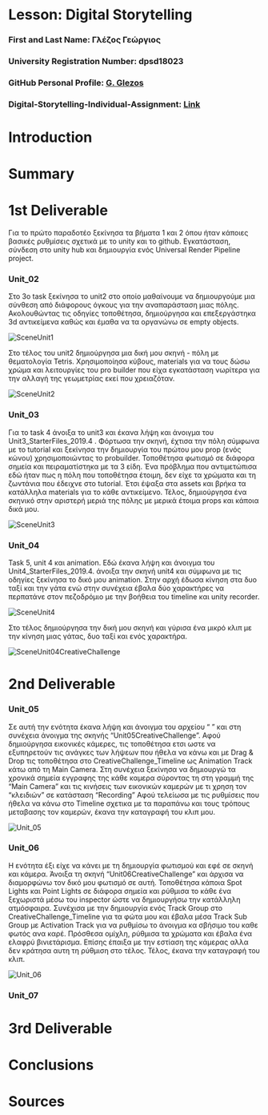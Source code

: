 # Lesson: Digital Storytelling

### First and Last Name: Γλέζος Γεώργιος
### University Registration Number: dpsd18023
### GitHub Personal Profile: [G. Glezos](https://github.com/dpsd18023)
### Digital-Storytelling-Individual-Assignment: [Link](https://github.com/dpsd18023/Digital-Storytelling-Individual-Assignment)

# Introduction



# Summary


# 1st Deliverable

Για το πρώτο παραδοτέο ξεκίνησα τα βήματα 1 και 2 όπου ήταν κάποιες βασικές ρυθμίσεις σχετικά με το unity και το github. Εγκατάσταση, σύνδεση στο unity hub και δημιουργία ενός Universal Render Pipeline project.


### Unit_02

Στο 3ο task ξεκίνησα το unit2 στο οποίο μαθαίνουμε να δημιουργούμε μια σύνθεση από διάφορους όγκους για την αναπαράσταση μιας πόλης. Ακολουθώντας τις οδηγίες τοποθέτησα, δημιούργησα και επεξεργάστηκα 3d αντικείμενα καθώς και έμαθα να τα οργανώνω σε empty objects.

![SceneUnit1](https://user-images.githubusercontent.com/115796095/227399430-67bd5bfd-2070-41d1-ae28-69ef790cbec7.png)

Στο τέλος του unit2 δημιούργησα μια δική μου σκηνή - πόλη με θεματολογία Tetris. Χρησιμοποίησα κύβους, materials για να τους δώσω χρώμα και λειτουργίες του pro builder που είχα εγκατάσταση νωρίτερα για την αλλαγή της γεωμετρίας εκεί που χρειαζόταν.

![SceneUnit2](https://user-images.githubusercontent.com/115796095/227399410-cc0a683e-ef54-4412-ad99-93a7bdeee4cb.png)

### Unit_03

Για το task 4 άνοιξα το unit3 και έκανα λήψη και άνοιγμα του Unit3_StarterFiles_2019.4 .
Φόρτωσα την σκηνή, έχτισα την πόλη σύμφωνα με το tutorial και ξεκίνησα την δημιουργία του πρώτου μου  prop (ενός κώνου) χρησιμοποιώντας το probuilder.
Τοποθέτησα φωτισμό σε διάφορα σημεία και πειραματίστηκα με τα 3 είδη. 
Ένα πρόβλημα που αντιμετώπισα εδώ ήταν πως η πόλη που τοποθέτησα έτοιμη, δεν είχε τα χρώματα και τη ζωντάνια που έδειχνε στο tutorial. Έτσι έψαξα στα assets και βρήκα τα κατάλληλα materials για το κάθε αντικείμενο.
Τέλος, δημιούργησα ένα σκηνικό στην αριστερή μεριά της πόλης με μερικά έτοιμα props και κάποια δικά μου.

![SceneUnit3](https://user-images.githubusercontent.com/115796095/227399641-99c8eebe-237e-45ca-8f4f-b8cc4efa4564.png)

### Unit_04

Task 5, unit 4 και animation. 
Εδώ έκανα λήψη και άνοιγμα του Unit4_StarterFiles_2019.4. άνοιξα την σκηνή unit4 και σύμφωνα με τις οδηγίες ξεκίνησα το δικό μου animation. Στην αρχή έδωσα κίνηση στα δυο ταξί και την γάτα ενώ στην συνέχεια έβαλα δύο χαρακτήρες να περπατάνε στον πεζοδρόμιο με την βοήθεια του timeline και unity recorder.

![SceneUnit4](https://user-images.githubusercontent.com/115796095/227521020-cb242981-103f-48e1-9278-bb596cff11fb.png)

Στο τέλος δημιούργησα την δική μου σκηνή και γύρισα ένα μικρό κλιπ με την κίνηση μιας γάτας, δυο ταξί και ενός χαρακτήρα.

![SceneUnit04CreativeChallenge](https://user-images.githubusercontent.com/115796095/227521012-b066c7d2-9bdc-44c9-af54-497f9e885031.png)


# 2nd Deliverable

### Unit_05

Σε αυτή την ενότητα έκανα λήψη και άνοιγμα του αρχείου “ ” και στη συνέχεια άνοιγμα της σκηνής “Unit05CreativeChallenge”.
Αφού δημιούργησα εικονικές κάμερες, τις τοποθέτησα ετσι ωστε να εξυπηρετούν τις ανάγκες των λήψεων που ήθελα να κάνω και με Drag & Drop τις τοποθέτησα στο CreativeChallenge_Timeline ως Animation Track κάτω από τη Main Camera. 
Στη συνέχεια ξεκίνησα να δημιουργώ τα χρονικά σημεία εγγραφης της κάθε καμερα σύροντας τη στη γραμμή της “Main Camera” και τις κινήσεις των εικονικών καμερών με τι χρηση τον “κλειδιών” σε κατάσταση “Recording”
Αφού τελείωσα με τις ρυθμίσεις που ήθελα να κάνω στο Timeline σχετικα με τα παραπάνω και τους τρόπους μεταβασης τον καμερών, έκανα την καταγραφή του κλιπ μου.

![Unit_05](https://user-images.githubusercontent.com/115796095/236653641-7dd7835a-da2c-45da-a8cf-2438b0063005.png)

### Unit_06

Η ενότητα έξι είχε να κάνει με τη δημιουργία φωτισμού και εφέ σε σκηνή και κάμερα.
Άνοιξα τη σκηνή “Unit06CreativeChallenge” και άρχισα να διαμορφώνω τον δικό μου φωτισμό σε αυτή. 
Τοποθέτησα κάποια Spot Lights και Point Lights σε διάφορα σημεία και ρύθμισα το κάθε ένα ξεχωριστά μέσω του inspector ώστε να δημιουργήσω την κατάλληλη ατμόσφαιρα. 
Συνέχισα με την δημιουργία ενός Track Group στο CreativeChallenge_Timeline για τα φώτα μου και έβαλα μέσα Track Sub Group με Activation Track για να ρυθμίσω το άνοιγμα κα σβήσιμο του καθε φωτός ανα καρέ.
Πρόσθεσα ομίχλη, ρύθμισα τα χρώματα και έβαλα ένα ελαφρύ βινιετάρισμα.
Επίσης έπαιξα με την εστίαση της κάμερας αλλα δεν κράτησα αυτη τη ρύθμιση στο τέλος.
Τέλος, έκανα την καταγραφή του κλιπ.

![Unit_06](https://user-images.githubusercontent.com/115796095/236653651-cb43b4a8-dc87-40e9-bf18-b0aa63560787.png)

### Unit_07

# 3rd Deliverable 


# Conclusions



# Sources
